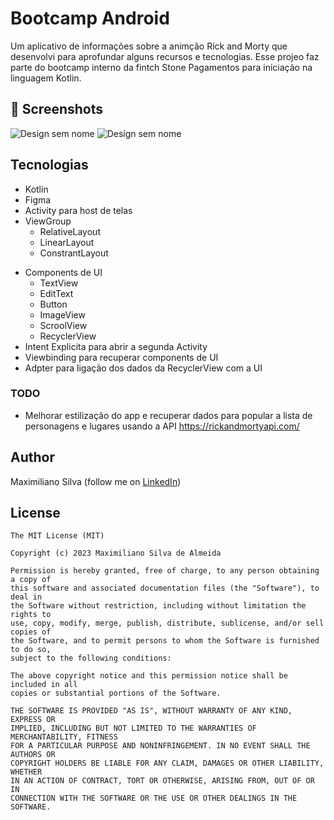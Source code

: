 # Bootcamp Android
Um aplicativo de informações sobre a animção Rick and Morty que desenvolvi para aprofundar alguns recursos e tecnologias. Esse projeo faz parte do bootcamp interno da fintch Stone Pagamentos para iniciação na linguagem Kotlin.

## :camera_flash: Screenshots
<!-- You can add more screenshots here if you like -->
![Design sem nome](https://github.com/Mxflea/AndroidBootcamp/assets/118404343/6d5d26de-76c4-44ba-bcb9-d0226328bdcb)
![Design sem nome](https://github.com/Mxflea/AndroidBootcamp/assets/118404343/f0a0772b-132d-4da3-be91-60abee86bdbd)


## Tecnologias
* Kotlin
* Figma
* Activity para host de telas
* ViewGroup
    * RelativeLayout
    * LinearLayout
    * ConstrantLayout
- Components de UI
    - TextView
    - EditText
    - Button
    - ImageView
    - ScroolView
    - RecyclerView 
- Intent Explicita para abrir a segunda Activity
- Viewbinding para recuperar components de UI
- Adpter para ligação dos dados da RecyclerView com a UI

### TODO
- Melhorar estilização do app e recuperar dados para popular a lista de personagens e lugares usando a API https://rickandmortyapi.com/

## Author
Maximiliano Silva (follow me on [LinkedIn](https://www.linkedin.com/in/maximiliano-silva-de-almeida-1208/))

## License
```
The MIT License (MIT)

Copyright (c) 2023 Maximiliano Silva de Almeida

Permission is hereby granted, free of charge, to any person obtaining a copy of
this software and associated documentation files (the "Software"), to deal in
the Software without restriction, including without limitation the rights to
use, copy, modify, merge, publish, distribute, sublicense, and/or sell copies of
the Software, and to permit persons to whom the Software is furnished to do so,
subject to the following conditions:

The above copyright notice and this permission notice shall be included in all
copies or substantial portions of the Software.

THE SOFTWARE IS PROVIDED "AS IS", WITHOUT WARRANTY OF ANY KIND, EXPRESS OR
IMPLIED, INCLUDING BUT NOT LIMITED TO THE WARRANTIES OF MERCHANTABILITY, FITNESS
FOR A PARTICULAR PURPOSE AND NONINFRINGEMENT. IN NO EVENT SHALL THE AUTHORS OR
COPYRIGHT HOLDERS BE LIABLE FOR ANY CLAIM, DAMAGES OR OTHER LIABILITY, WHETHER
IN AN ACTION OF CONTRACT, TORT OR OTHERWISE, ARISING FROM, OUT OF OR IN
CONNECTION WITH THE SOFTWARE OR THE USE OR OTHER DEALINGS IN THE SOFTWARE.
```
```
